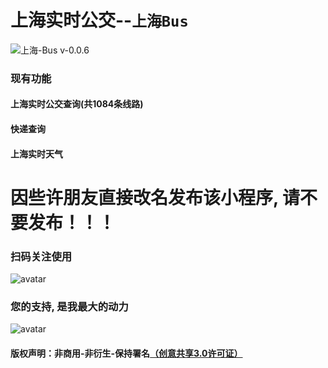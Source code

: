 # 上海实时公交--`上海Bus`

![上海-Bus v-0.0.6](https://img.shields.io/badge/上海_bus-0.0.6-green.svg)

### 现有功能

#### 上海实时公交查询(共**1084**条线路)

#### 快递查询

#### 上海实时天气

# 因些许朋友直接改名发布该小程序, 请不要发布！！！

### 扫码关注使用
![avatar](http://img.onesway.xyz/sh-bus.jpg)

### 您的支持, 是我最大的动力
![avatar](http://img.onesway.xyz/donate_qr.jpeg?imageView2/0/w/260/format/png)


#### 版权声明：非商用-非衍生-保持署名[（创意共享3.0许可证）](https://creativecommons.org/licenses/by-nc-nd/3.0/deed.zh)
